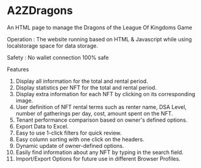 # A2ZDragons
An HTML page to manage the Dragons of the League Of Kingdoms Game

Operation : 
The website running based on HTML & Javascript while using localstorage space for data storage.

Safety : 
No wallet connection 100% safe

Features
1. Display all information for the total and rental period.
2. Display statistics per NFT for the total and rental period.
3. Display extra information for each NFT by clicking on its corresponding image.
4. User definition of NFT rental terms such as renter name, DSA Level, number of gatherings per day, cost, amount spent on the NFT.
5. Tenant performance comparison based on owner's defined options.
6. Export Data to Excel.
7. Easy to use 1-click filters for quick review.
8. Easy column sorting with one click on the headers.
9. Dynamic update of owner-defined options.
10. Easily find information about any NFT by typing in the search field.
11. Import/Export Options for future use in different Browser Profiles.
